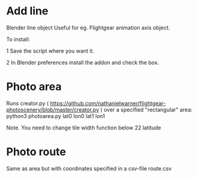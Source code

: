 # Add line
Blender line object
Useful for eg. Flightgear animation axis object.

To install:

1 Save the script where you want it.

2 In Blender preferences install the addon and check the box.

# Photo area
Runs creator.py ( https://github.com/nathanielwarner/flightgear-photoscenery/blob/master/creator.py ) over a specified "rectangular" area: python3 photoarea.py lat0 lon0 lat1 lon1

Note. You need to change tile width function below 22 latitude

# Photo route
Same as area but with coordinates specified in a csv-file route.csv

